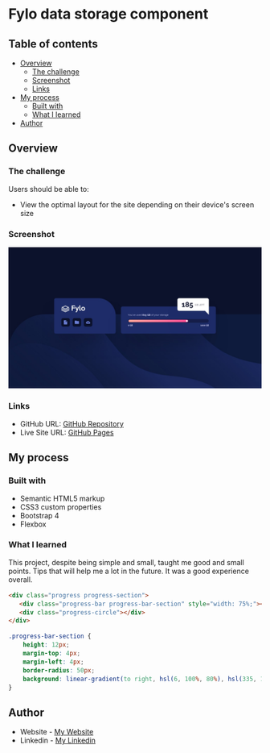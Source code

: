 # Fylo data storage component

## Table of contents

- [Overview](#overview)
  - [The challenge](#the-challenge)
  - [Screenshot](#screenshot)
  - [Links](#links)
- [My process](#my-process)
  - [Built with](#built-with)
  - [What I learned](#what-i-learned)
- [Author](#author)

## Overview

### The challenge

Users should be able to:

- View the optimal layout for the site depending on their device's screen size

### Screenshot

![](design/desktop-design.jpg)

### Links

- GitHub URL: [GitHub Repository](https://github.com/Atrin-Abbasian/fylo-data-storage-component)
- Live Site URL: [GitHub Pages](https://atrin-abbasian.github.io/fylo-data-storage-component)

## My process

### Built with

- Semantic HTML5 markup
- CSS3 custom properties
- Bootstrap 4
- Flexbox

### What I learned

This project, despite being simple and small, taught me good and small points. Tips that will help me a lot in the future. It was a good experience overall.

```html
<div class="progress progress-section">
   <div class="progress-bar progress-bar-section" style="width: 75%;"></div>
   <div class="progress-circle"></div>
</div>
```
```css
.progress-bar-section {
    height: 12px;
    margin-top: 4px;
    margin-left: 4px;
    border-radius: 50px;
    background: linear-gradient(to right, hsl(6, 100%, 80%), hsl(335, 100%, 65%));
}
```
## Author

- Website - [My Website](https://www.atrindev.ir)
- Linkedin - [My Linkedin](https://www.linkedin.com/in/atrindev/)

